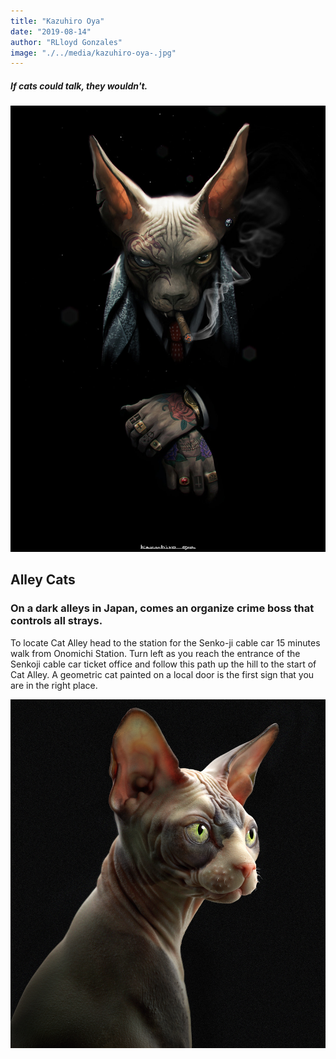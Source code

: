 ```yaml
---
title: "Kazuhiro Oya"
date: "2019-08-14"
author: "RLloyd Gonzales"
image: "./../media/kazuhiro-oya-.jpg"
---
```


##### If cats could talk, they wouldn't.

![Cats](./../media/kazuhiro-oya-.jpg)

## Alley Cats

### On a dark alleys in Japan, comes an organize crime boss that controls all strays.

To locate Cat Alley head to the station for the Senko-ji cable car 15 minutes walk from Onomichi Station. Turn left as you reach the entrance of the Senkoji cable car ticket office and follow this path up the hill to the start of Cat Alley. A geometric cat painted on a local door is the first sign that you are in the right place. 


![Cats](./../media/header_image.jpg)